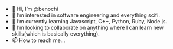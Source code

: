 - 👋 Hi, I’m @benochi
- 👀 I’m interested in software engineering and everything scifi.
- 🌱 I’m currently learning Javascript, C++, Python, Ruby, Node.js.
- 💞️ I’m looking to collaborate on anything where I can learn new skills(which is basically everything).
- 📫 How to reach me... 

<!---
benochi/benochi is a ✨ special ✨ repository because its `README.md` (this file) appears on your GitHub profile.
You can click the Preview link to take a look at your changes.
--->
